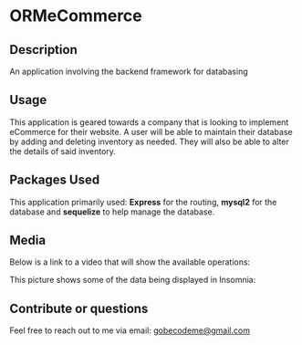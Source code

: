 # ORMeCommerce


## Description 

An application involving the backend framework for databasing 


## Usage

This application is geared towards a company that is looking to implement eCommerce for their website. A user will be able to maintain their database by adding and deleting inventory as needed. They will also be able to alter the details of said inventory. 


## Packages Used

This application primarily used: **Express** for the routing, **mysql2** for the database and **sequelize** to help manage the database.

## Media 

Below is a link to a video that will show the available operations:


This picture shows some of the data being displayed in Insomnia:



## Contribute or questions

Feel free to reach out to me via email: gobecodeme@gmail.com

























 

 
  
   

  
  
 



    































